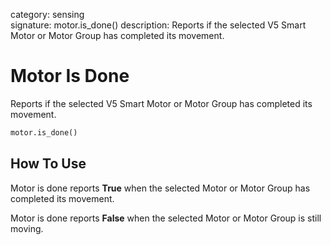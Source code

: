 category: sensing  
signature: motor.is_done()
description:  Reports if the selected V5 Smart Motor or Motor Group has completed its movement.

# Motor Is Done 

Reports if the selected V5 Smart Motor or Motor Group has completed its movement.

```python
motor.is_done()
```

## How To Use

Motor is done reports **True** when the selected Motor or Motor Group has completed its movement.

Motor is done reports **False** when the selected Motor or Motor Group is still moving.


<advanced>
</advanced>
